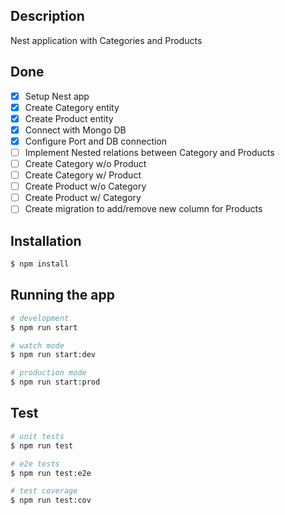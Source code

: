 ## Description
Nest application with Categories and Products

## Done
- [x] Setup Nest app
- [x] Create Category entity
- [x] Create Product entity
- [x] Connect with Mongo DB
- [x] Configure Port and DB connection
- [ ] Implement Nested relations between Category and Products
- [ ] Create Category w/o Product
- [ ] Create Category w/ Product
- [ ] Create Product w/o Category
- [ ] Create Product w/ Category
- [ ] Create migration to add/remove new column for Products

## Installation

```bash
$ npm install
```

## Running the app

```bash
# development
$ npm run start

# watch mode
$ npm run start:dev

# production mode
$ npm run start:prod
```

## Test

```bash
# unit tests
$ npm run test

# e2e tests
$ npm run test:e2e

# test coverage
$ npm run test:cov
```
